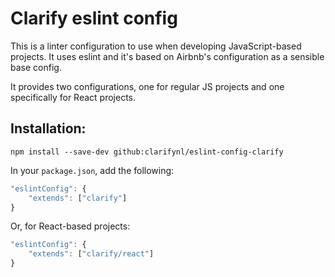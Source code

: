 # Clarify eslint config

This is a linter configuration to use when developing JavaScript-based projects. It uses eslint and it's based on Airbnb's configuration as a sensible base config.

It provides two configurations, one for regular JS projects and one specifically for React projects.

## Installation:

```
npm install --save-dev github:clarifynl/eslint-config-clarify
```

In your `package.json`, add the following:

```js
"eslintConfig": {
	"extends": ["clarify"]
}
```

Or, for React-based projects:
```js
"eslintConfig": {
	"extends": ["clarify/react"]
}
```
